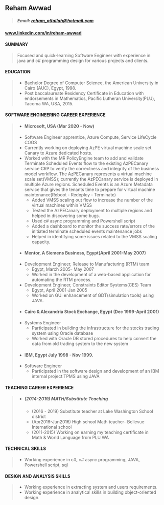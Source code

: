 ## Reham Awwad
 
> ##### Email: reham_attallah@hotmail.com 
#### www.linkedin.com/in/reham-awwad
#### SUMMARY
>   Focused and quick-learning Software Engineer with experience in java and c#  programming design for various projects and clients.
#### EDUCATION  
> * Bachelor Degree of Computer Science, the American University in Cairo (AUC), Egypt, 1998. 
> * Post baccalaureate Residency Certificate in Education with endorsements in Mathematics, Pacific Lutheran University(PLU), Tacoma WA, USA, 2015.
#### SOFTWARE ENGINEERING CAREER EXPERIENCE 
> * #### Microsoft, USA (Mar 2020 - Now)
  >  * Software Engineer apprentice, Azure Compute, Service LifeCycle COGS
  >   * Currently working on deploying AzPE virtual machine scale set Canary to Azure dedicated hosts.
  >   * Worked with the MR PolicyEngine team to add and validate Terminate Scheduled Events flow to the existing AzPECanary service
  >     CRP to verify the correctness and integrity of the business model workflow. The AzPECanary represents a virtual
  >     machine scale set(VMSS); currently the AzPECanary service is deployed in multiple Azure regions. Scheduled Events is 
  >     an Azure Metadata service that gives the tenants time to prepare for 
  >     virtual machine maintenance(Reboot - Redeploy - Terminate) 
  >     * Added VMSS scaling out flow to increase the number of the virtual machines within VMSS
  >     * Tested the AzPECanary deployment to multiple regions and helped in discovering some bugs.
  >     * Used c# async programming and Powershell script  
  >     * Added a dashboard to monitor the success rate/errors of the initiated terminate scheduled events maintenance jobs
  >     * Helped in identifying some issues related to the VMSS scaling capacity.     
> * #### Mentor, A Siemens Business, Egypt(April 2001-May 2007)
  > * Development Engineer, Release to Manufacturing (RTM) team  
  >   * Egypt, March 2005- May 2007 
  >   * Worked in the development of a web-based application for automating the RTM process.   
  > * Development Engineer, Constraints Editor Systems(CES) Team  
  >   * Egypt, April 2001-Jan 2005 
  >   * Worked on GUI enhancement of GDT(simulation tools) using JAVA. 
> * #### Cairo & Alexandria Stock Exchange, Egypt (Dec 1999-April 2001)
  > * Systems Engineer  
  >   * Participated in building the infrastructure for the stocks trading system using Oracle database
  >   * Worked with Oracle DB stored procedures to help convert the data from old trading system to the new system
> * #### IBM, Egypt July 1998 - Nov 1999.
  > * Software Engineer  
  >   * Participated in the software design and development of an IBM internal project:TPMS using JAVA  
  #### TEACHING CAREER EXPERIENCE 
  > * ##### (2014-2019) MATH/Substitute Teaching
  >    *  (2016 - 2019) Substitute teacher at Lake Washington School district
  >    *  (Apr2016-Jun2016) High school Math teacher- Bellevue International school
  >    *  (2011-2015) Working on earning my teaching certificate in Math & World Language from PLU WA
#### TECHNICAL SKILLS 
> * Working experience in c#, c# async programming, JAVA, Powershell script, sql  
#### DESIGN AND ANALYSIS SKILLS  
> * Working experience in extracting system and users requirements.    
> * Working experience in analytical skills in building object-oriented design.
